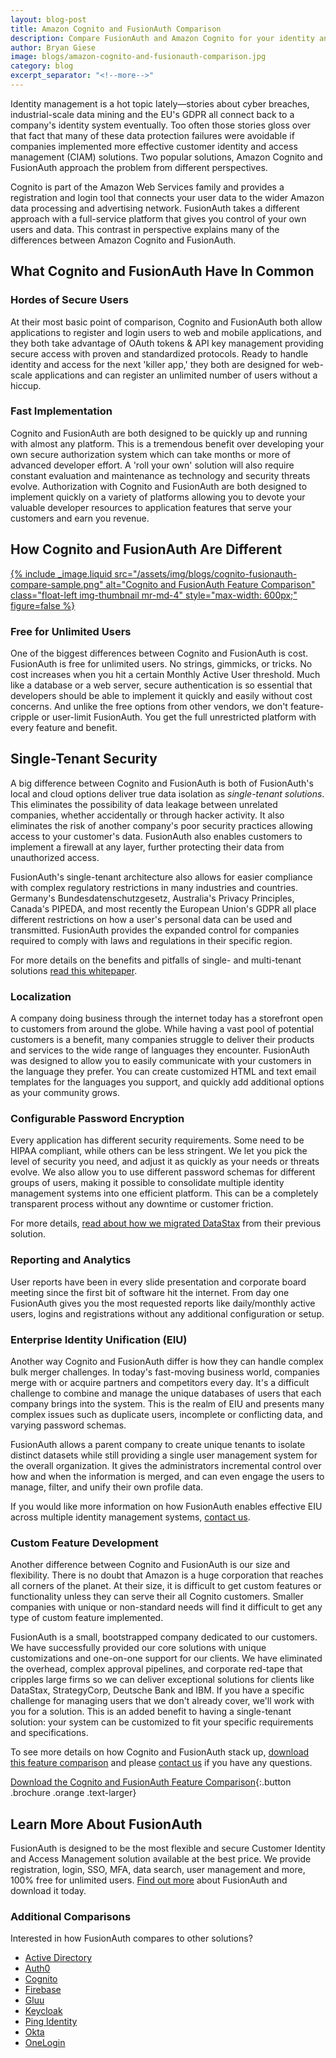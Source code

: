 ```yaml
---
layout: blog-post
title: Amazon Cognito and FusionAuth Comparison
description: Compare FusionAuth and Amazon Cognito for your identity and access management solution.
author: Bryan Giese
image: blogs/amazon-cognito-and-fusionauth-comparison.jpg
category: blog
excerpt_separator: "<!--more-->"
---
```


Identity management is a hot topic lately—stories about cyber breaches, industrial-scale data mining and the EU's GDPR all connect back to a company's identity system eventually. Too often those stories gloss over that fact that many of these data protection failures were avoidable if companies implemented more effective customer identity and access management (CIAM) solutions. Two popular solutions, Amazon Cognito and FusionAuth approach the problem from different perspectives.

<!--more-->

Cognito is part of the Amazon Web Services family and provides a registration and login tool that connects your user data to the wider Amazon data processing and advertising network. FusionAuth takes a different approach with a full-service platform that gives you control of your own users and data. This contrast in perspective explains many of the differences between Amazon Cognito and FusionAuth.

## What Cognito and FusionAuth Have In Common

### Hordes of Secure Users

At their most basic point of comparison, Cognito and FusionAuth both allow applications to register and login users to web and mobile applications, and they both take advantage of OAuth tokens & API key management providing secure access with proven and standardized protocols. Ready to handle identity and access for the next 'killer app,' they both are designed for web-scale applications and can register an unlimited number of users without a hiccup.

### Fast Implementation

Cognito and FusionAuth are both designed to be quickly up and running with almost any platform. This is a tremendous benefit over developing your own secure authorization system which can take months or more of advanced developer effort. A 'roll your own' solution will also require constant evaluation and maintenance as technology and security threats evolve. Authorization with Cognito and FusionAuth are both designed to implement quickly on a variety of platforms allowing you to devote your valuable developer resources to application features that serve your customers and earn you revenue.

## How Cognito and FusionAuth Are Different

[{% include _image.liquid src="/assets/img/blogs/cognito-fusionauth-compare-sample.png" alt="Cognito and FusionAuth Feature Comparison" class="float-left img-thumbnail mr-md-4" style="max-width: 600px;" figure=false %}](/resources/fusionauth-vs-cognito.pdf "Download the Cognito and FusionAuth Feature Comparison")

### Free for Unlimited Users
One of the biggest differences between Cognito and FusionAuth is cost. FusionAuth is free for unlimited users. No strings, gimmicks, or tricks. No cost increases when you hit a certain Monthly Active User threshold. Much like a database or a web server, secure authentication is so essential that developers should be able to implement it quickly and easily without cost concerns. And unlike the free options from other vendors, we don't feature-cripple or user-limit FusionAuth. You get the full unrestricted platform with every feature and benefit.

## Single-Tenant Security

A big difference between Cognito and FusionAuth is both of FusionAuth's local and cloud options deliver true data isolation as *single-tenant solutions*. This eliminates the possibility of data leakage between unrelated companies, whether accidentally or through hacker activity. It also eliminates the risk of another company's poor security practices allowing access to your customer's data. FusionAuth also enables customers to implement a firewall at any layer, further protecting their data from unauthorized access.

FusionAuth's single-tenant architecture also allows for easier compliance with complex regulatory restrictions in many industries and countries. Germany's Bundesdatenschutzgesetz, Australia's Privacy Principles, Canada's PIPEDA, and most recently the European Union's GDPR all place different restrictions on how a user's personal data can be used and transmitted. FusionAuth provides the expanded control for companies required to comply with laws and regulations in their specific region.

For more details on the benefits and pitfalls of single- and multi-tenant solutions [read this whitepaper](/learn/expert-advice/identity-basics/multi-tenancy-vs-single-tenant-idaas-solutions "Learn more about single- and multi-tenant identity solutions.").

### Localization

A company doing business through the internet today has a storefront open to customers from around the globe. While having a vast pool of potential customers is a benefit, many companies struggle to deliver their products and services to the wide range of languages they encounter. FusionAuth was designed to allow you to easily communicate with your customers in the language they prefer. You can create customized HTML and text email templates for the languages you support, and quickly add additional options as your community grows.

### Configurable Password Encryption

Every application has different security requirements. Some need to be HIPAA compliant, while others can be less stringent. We let you pick the level of security you need, and adjust it as quickly as your needs or threats evolve. We also allow you to use different password schemas for different groups of users, making it possible to consolidate multiple identity management systems into one efficient platform. This can be a completely transparent process without any downtime or customer friction.

For more details, [read about how we migrated DataStax](/resources/datastax-case-study.pdf "Read about DataStax migration") from their previous solution.

### Reporting and Analytics

User reports have been in every slide presentation and corporate board meeting since the first bit of software hit the internet. From day one FusionAuth gives you the most requested reports like daily/monthly active users, logins and registrations without any additional configuration or setup.

### Enterprise Identity Unification (EIU)

Another way Cognito and FusionAuth differ is how they can handle complex bulk merger challenges. In today's fast-moving business world, companies merge with or acquire partners and competitors every day. It's a difficult challenge to combine and manage the unique databases of users that each company brings into the system. This is the realm of EIU and presents many complex issues such as duplicate users, incomplete or conflicting data, and varying password schemas.

FusionAuth allows a parent company to create unique tenants to isolate distinct datasets while still providing a single user management system for the overall organization. It gives the administrators incremental control over how and when the information is merged, and can even engage the users to manage, filter, and unify their own profile data.

If you would like more information on how FusionAuth enables effective EIU across multiple identity management systems, [contact us](/contact "Contact us today!").

### Custom Feature Development
Another difference between Cognito and FusionAuth is our size and flexibility. There is no doubt that Amazon is a huge corporation that reaches all corners of the planet. At their size, it is difficult to get custom features or functionality unless they can serve their all Cognito customers. Smaller companies with unique or non-standard needs will find it difficult to get any type of custom feature implemented.

FusionAuth is a small, bootstrapped company dedicated to our customers. We have successfully provided our core solutions with unique customizations and one-on-one support for our clients. We have eliminated the overhead, complex approval pipelines, and corporate red-tape that cripples large firms so we can deliver exceptional solutions for clients like DataStax, StrategyCorp, Deutsche Bank and IBM. If you have a specific challenge for managing users that we don't already cover, we'll work with you for a solution. This is an added benefit to having a single-tenant solution: your system can be customized to fit your specific requirements and specifications.

To see more details on how Cognito and FusionAuth stack up, [download this feature comparison](/resources/fusionauth-vs-cognito.pdf "Cognito and FusionAuth Feature Comparison") and please [contact us](/contact "Contact Us") if you have any questions.

[Download the Cognito and FusionAuth Feature Comparison](/resources/fusionauth-vs-cognito.pdf "Cognito and FusionAuth Feature Comparison"){:.button .brochure .orange .text-larger}

## Learn More About FusionAuth
FusionAuth is designed to be the most flexible and secure Customer Identity and Access Management solution available at the best price. We provide registration, login, SSO, MFA, data search, user management and more, 100% free for unlimited users. [Find out more](/ "FusionAuth Home") about FusionAuth and download it today.

### Additional Comparisons

Interested in how FusionAuth compares to other solutions?
- [Active Directory](/blog/2018/09/14/active-directory-and-fusionauth-ciam-comparison "Active Directory and FusionAuth")
- [Auth0](/blog/2018/10/19/auth0-and-fusionauth-a-tale-of-two-solutions "Auth0 and FusionAuth")
- [Cognito](/blog/2018/09/18/amazon-cognito-and-fusionauth-comparison "Amazon Cognito and FusionAuth")
- [Firebase](/blog/2018/10/02/firebase-and-fusionauth-ciam-comparison "Firebase and FusionAuth")
- [Gluu](/blog/2019/07/16/gluu-fusionauth-compare-identity-management-solutions "Gluu and FusionAuth")
- [Keycloak](/blog/2019/03/06/keycloak-fusionauth-comparison "Keycloak and FusionAuth")
- [Ping Identity](/blog/2018/10/08/quick-comparison-ping-identity-and-fusionauth "Ping Identity and FusionAuth")
- [Okta](/blog/2018/10/16/8-things-to-know-about-okta-and-fusionauth "Okta and FusionAuth")
- [OneLogin](/blog/2018/10/12/onelogin-and-fusionauth "OneLogin and FusionAuth")
